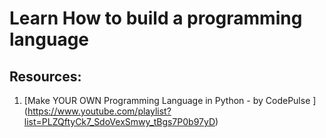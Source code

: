 # Learn How to build a programming language 

## Resources: 
1. [Make YOUR OWN Programming Language in Python - by CodePulse ] (https://www.youtube.com/playlist?list=PLZQftyCk7_SdoVexSmwy_tBgs7P0b97yD)
